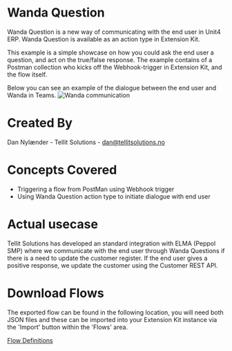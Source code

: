 # Wanda Question

Wanda Question is a new way of communicating with the end user in Unit4 ERP.
Wanda Question is available as an action type in Extension Kit.

This example is a simple showcase on how you could ask the end user a question, and act on the true/false response.
The example contains of a Postman collection who kicks off the Webhook-trigger in Extension Kit, and the flow itself.

Below you can see an example of the dialogue between the end user and Wanda in Teams.
![Wanda communication](https://user-images.githubusercontent.com/98328584/150991795-9a4d406a-7f14-4143-bd98-4dbda34621f1.PNG)


# Created By
Dan Nylænder - Tellit Solutions - dan@tellitsolutions.no


# Concepts Covered
* Triggering a flow from PostMan using Webhook trigger
* Using Wanda Question action type to initiate dialogue with end user


# Actual usecase 

Tellit Solutions has developed an standard integration with ELMA (Peppol SMP) where we communicate with the end user through Wanda Questions if there is a need to update the customer register.
If the end user gives a positive response, we update the customer using the Customer REST API.


# Download Flows
The exported flow can be found in the following location, you will need both JSON files and these can be imported into your Extension Kit instance via the 'Import' button within the 'Flows' area.

[Flow Definitions](https://github.com/TellitSolutions/Tellit-Toolkit/tree/main/Extension%20Kit/Wanda%20Question/FlowDefinition)



